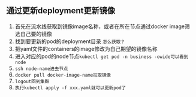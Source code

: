 ## 通过更新deployment更新镜像
1. 首先在流水线获取到镜像image名称，或者在所在节点通过docker image筛选自己要的镜像
2. 找到要更新的pod的deployment目录 `怎么获取？`
3. 把yaml文件的containers的image修改为自己期望的镜像名称
4. 进入对应的pod的node节点`kubectl get pod -n business -owide可以看到node`
5. `ssh node-name进去节点`
6. `docker pull docker-image-name拉取镜像`
7. `logout回到集群`
8. `执行kubectl apply -f xxx.yaml就可以更新pod了`












